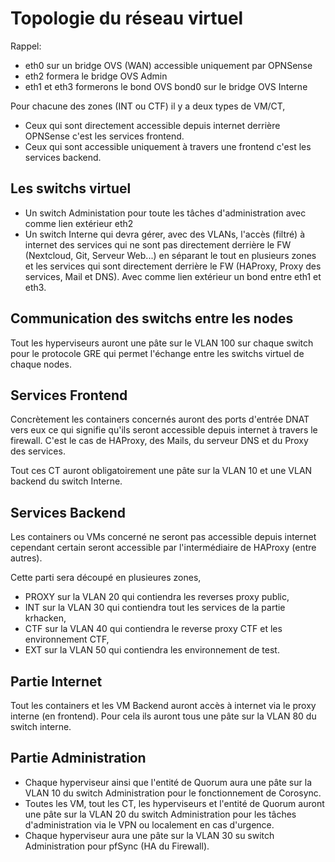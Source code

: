 # Topologie du réseau virtuel

Rappel:
- eth0 sur un bridge OVS (WAN) accessible uniquement par OPNSense
- eth2 formera le bridge OVS Admin
- eth1 et eth3 formerons le bond OVS bond0 sur le bridge OVS Interne

Pour chacune des zones (INT ou CTF) il y a deux types de VM/CT,

- Ceux qui sont directement accessible depuis internet derrière OPNSense c'est les services frontend.
- Ceux qui sont accessible uniquement à travers une frontend c'est les services backend.

## Les switchs virtuel

- Un switch Administation pour toute les tâches d'administration avec comme lien extérieur eth2
- Un switch Interne qui devra gérer, avec des VLANs, l'accès (filtré) à internet des services qui ne sont pas directement derrière le FW (Nextcloud, Git, Serveur Web...) en séparant le tout en plusieurs zones et les services qui sont directement derrière le FW (HAProxy, Proxy des services, Mail et DNS). Avec comme lien extérieur un bond entre eth1 et eth3.

## Communication des switchs entre les nodes

Tout les hyperviseurs auront une pâte sur le VLAN 100 sur chaque switch pour le protocole GRE qui permet l'échange entre les switchs virtuel de chaque nodes.

## Services Frontend

Concrètement les containers concernés auront des ports d'entrée DNAT vers eux ce qui signifie qu'ils seront accessible depuis internet à travers le firewall. C'est le cas de HAProxy, des Mails, du serveur DNS et du Proxy des services.

Tout ces CT auront obligatoirement une pâte sur la VLAN 10 et une VLAN backend du switch Interne.

## Services Backend

Les containers ou VMs concerné ne seront pas accessible depuis internet cependant certain seront accessible par l'intermédiaire de HAProxy (entre autres).

Cette parti sera découpé en plusieures zones,
- PROXY sur la VLAN 20 qui contiendra les reverses proxy public,
- INT sur la VLAN 30 qui contiendra tout les services de la partie krhacken,
- CTF sur la VLAN 40 qui contiendra le reverse proxy CTF et les environnement CTF,
- EXT sur la VLAN 50 qui contiendra les environnement de test.

## Partie Internet

Tout les containers et les VM Backend auront accès à internet via le proxy interne (en frontend). Pour cela ils auront tous une pâte sur la VLAN 80 du switch interne.

## Partie Administration

- Chaque hyperviseur ainsi que l'entité de Quorum aura une pâte sur la VLAN 10 du switch Administration pour le fonctionnement de Corosync.
- Toutes les VM, tout les CT, les hyperviseurs et l'entité de Quorum auront une pâte sur la VLAN 20 du switch Administration pour les tâches d'administration via le VPN ou localement en cas d'urgence.
- Chaque hyperviseur aura une pâte sur la VLAN 30 su switch Administration pour pfSync (HA du Firewall).
